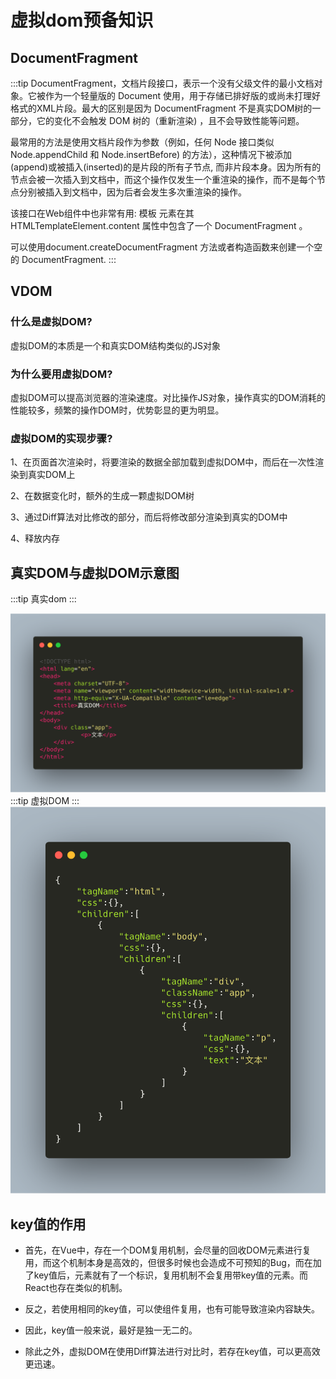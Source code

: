 # 虚拟dom预备知识
## DocumentFragment
:::tip
DocumentFragment，文档片段接口，表示一个没有父级文件的最小文档对象。它被作为一个轻量版的 Document 使用，用于存储已排好版的或尚未打理好格式的XML片段。最大的区别是因为 DocumentFragment 不是真实DOM树的一部分，它的变化不会触发 DOM 树的（重新渲染) ，且不会导致性能等问题。

最常用的方法是使用文档片段作为参数（例如，任何 Node 接口类似 Node.appendChild 和 Node.insertBefore) 的方法），这种情况下被添加(append)或被插入(inserted)的是片段的所有子节点, 而非片段本身。因为所有的节点会被一次插入到文档中，而这个操作仅发生一个重渲染的操作，而不是每个节点分别被插入到文档中，因为后者会发生多次重渲染的操作。

该接口在Web组件中也非常有用: 模板 元素在其 HTMLTemplateElement.content 属性中包含了一个 DocumentFragment 。

可以使用document.createDocumentFragment 方法或者构造函数来创建一个空的 DocumentFragment.
:::

## VDOM
### 什么是虚拟DOM?
虚拟DOM的本质是一个和真实DOM结构类似的JS对象

### 为什么要用虚拟DOM?
虚拟DOM可以提高浏览器的渲染速度。对比操作JS对象，操作真实的DOM消耗的性能较多，频繁的操作DOM时，优势彰显的更为明显。

### 虚拟DOM的实现步骤?
1、在页面首次渲染时，将要渲染的数据全部加载到虚拟DOM中，而后在一次性渲染到真实DOM上

2、在数据变化时，额外的生成一颗虚拟DOM树

3、通过Diff算法对比修改的部分，而后将修改部分渲染到真实的DOM中

4、释放内存
## 真实DOM与虚拟DOM示意图
:::tip
真实dom
:::

![img](../public/img/dom.png)
:::tip
虚拟DOM
:::
![img](../public/img/dom1.png)

## key值的作用
- 首先，在Vue中，存在一个DOM复用机制，会尽量的回收DOM元素进行复用，而这个机制本身是高效的，但很多时候也会造成不可预知的Bug，而在加了key值后，元素就有了一个标识，复用机制不会复用带key值的元素。而React也存在类似的机制。

- 反之，若使用相同的key值，可以使组件复用，也有可能导致渲染内容缺失。

- 因此，key值一般来说，最好是独一无二的。

- 除此之外，虚拟DOM在使用Diff算法进行对比时，若存在key值，可以更高效更迅速。


